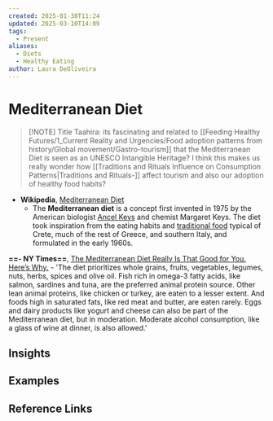 ```yaml
---
created: 2025-01-30T11:24
updated: 2025-03-10T14:09
tags:
  - Present
aliases:
  - Diets
  - Healthy Eating
author: Laura DeOliveira
---
```

# Mediterranean Diet 


> [!NOTE] Title
> Taahira: its fascinating and related to [[Feeding Healthy Futures/1_Current Reality and Urgencies/Food adoption patterns from history/Global movement/Gastro-tourism]] that the Mediterranean Diet is seen as an UNESCO Intangible Heritage?  I think this makes us really wonder how [[Traditions and Rituals Influence on Consumption Patterns|Traditions and Rituals-]] affect tourism and also our adoption of healthy food habits?




- **Wikipedia**, [Mediterranean Diet ](https://en.wikipedia.org/wiki/Mediterranean_diet#:~:text=The%20Mediterranean%20diet%20is%20a,formulated%20in%20the%20early%201960s.)
	- The **Mediterranean diet** is a concept first invented in 1975 by the American biologist [Ancel Keys](https://en.wikipedia.org/wiki/Ancel_Keys "Ancel Keys") and chemist Margaret Keys. The diet took inspiration from the eating habits and [traditional food](https://en.wikipedia.org/wiki/Traditional_food "Traditional food") typical of Crete, much of the rest of Greece, and southern Italy, and formulated in the early 1960s.


**==- NY Times==**, [The Mediterranean Diet Really Is That Good for You. Here’s Why.](https://www.nytimes.com/2023/01/06/well/eat/mediterranean-diet-health.html) 
	- 'The diet prioritizes whole grains, fruits, vegetables, legumes, nuts, herbs, spices and olive oil. Fish rich in omega-3 fatty acids, like salmon, sardines and tuna, are the preferred animal protein source. Other lean animal proteins, like chicken or turkey, are eaten to a lesser extent. And foods high in saturated fats, like red meat and butter, are eaten rarely. Eggs and dairy products like yogurt and cheese can also be part of the Mediterranean diet, but in moderation. Moderate alcohol consumption, like a glass of wine at dinner, is also allowed.'





## Insights

## Examples

## Reference Links


